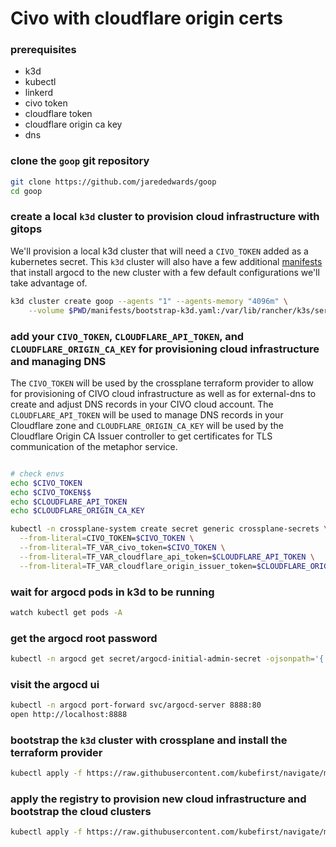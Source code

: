 # Civo with cloudflare origin certs

### prerequisites
- k3d
- kubectl
- linkerd
- civo token
- cloudflare token
- cloudflare origin ca key
- dns

### clone the `goop` git repository
```sh
git clone https://github.com/jarededwards/goop
cd goop
```

### create a local `k3d` cluster to provision cloud infrastructure with gitops
We'll provision a local k3d cluster that will need a `CIVO_TOKEN` added as a kubernetes secret. This `k3d` cluster will also have a few additional [manifests](../manifests/bootstrap-k3d.yaml) that install argocd to the new cluster with a few default configurations we'll take advantage of.
```sh
k3d cluster create goop --agents "1" --agents-memory "4096m" \
    --volume $PWD/manifests/bootstrap-k3d.yaml:/var/lib/rancher/k3s/server/manifests/bootstrap-k3d.yaml
```

### add your `CIVO_TOKEN`, `CLOUDFLARE_API_TOKEN`,  and `CLOUDFLARE_ORIGIN_CA_KEY` for provisioning cloud infrastructure and managing DNS
The `CIVO_TOKEN` will be used by the crossplane terraform provider to allow for provisioning of CIVO cloud infrastructure as well as for external-dns to create and adjust DNS records in your CIVO cloud account. The `CLOUDFLARE_API_TOKEN` will be used to manage DNS records in your Cloudflare zone and `CLOUDFLARE_ORIGIN_CA_KEY` will be used by the Cloudflare Origin CA Issuer controller to get certificates for TLS communication of the metaphor service.
```sh

# check envs
echo $CIVO_TOKEN
echo $CIVO_TOKEN$$
echo $CLOUDFLARE_API_TOKEN
echo $CLOUDFLARE_ORIGIN_CA_KEY

kubectl -n crossplane-system create secret generic crossplane-secrets \
  --from-literal=CIVO_TOKEN=$CIVO_TOKEN \
  --from-literal=TF_VAR_civo_token=$CIVO_TOKEN \
  --from-literal=TF_VAR_cloudflare_api_token=$CLOUDFLARE_API_TOKEN \
  --from-literal=TF_VAR_cloudflare_origin_issuer_token=$CLOUDFLARE_ORIGIN_CA_KEY
```

### wait for argocd pods in k3d to be running
```sh
watch kubectl get pods -A
```
### get the argocd root password
```sh
kubectl -n argocd get secret/argocd-initial-admin-secret -ojsonpath='{.data.password}' | base64 -D | pbcopy
```
### visit the argocd ui
```sh
kubectl -n argocd port-forward svc/argocd-server 8888:80 
open http://localhost:8888
```

### bootstrap the `k3d` cluster with crossplane and install the terraform provider
```sh
kubectl apply -f https://raw.githubusercontent.com/kubefirst/navigate/main/2024-austin/bootstrap/bootstrap.yaml
```

### apply the registry to provision new cloud infrastructure and bootstrap the cloud clusters
```sh
kubectl apply -f https://raw.githubusercontent.com/kubefirst/navigate/main/2024-austin/registry/registry.yaml
```
